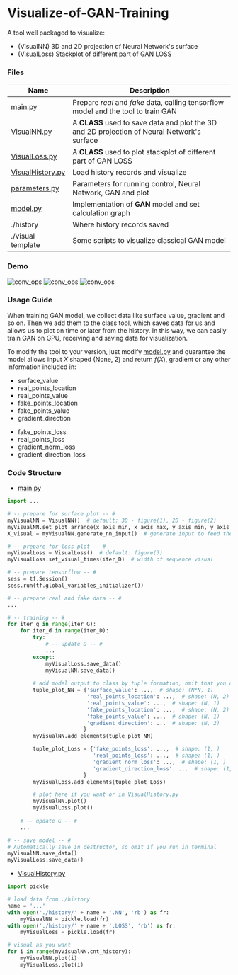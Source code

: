 # Visualize-of-GAN-Training
A tool well packaged to visualize:
- (VisualNN)   3D and 2D projection of Neural Network's surface 
- (VisualLoss) Stackplot of different part of GAN LOSS

### Files

| Name | Description |
| - | - |
| [main.py](https://github.com/Lyk98/Visualize-of-GAN-Training/blob/master/main.py) | Prepare $real$ and $fake$ data, calling tensorflow model and the tool to train GAN|
| [VisualNN.py](https://github.com/Lyk98/Visualize-of-GAN-Training/blob/master/VisualNN.py) | A **CLASS** used to save data and plot the 3D and 2D projection of Neural Network's surface|
| [VisualLoss.py](https://github.com/Lyk98/Visualize-of-GAN-Training/blob/master/VisualLoss.py) | A **CLASS** used to plot stackplot of different part of GAN LOSS|
| [VisualHistory.py](https://github.com/Lyk98/Visualize-of-GAN-Training/blob/master/VisualHistory.py) | Load history records and visualize|
| [parameters.py](https://github.com/Lyk98/Visualize-of-GAN-Training/blob/master/parameters.py) | Parameters for running control, Neural Network, GAN and plot|
| [model.py](https://github.com/Lyk98/Visualize-of-GAN-Training/blob/master/model.py) | Implementation of **GAN** model and set calculation graph|
| ./history | Where history records saved|
| ./visual template | Some scripts to visualize classical GAN model|


### Demo
![conv_ops](https://github.com/Lyk98/Visualize-of-GAN-Training/blob/master/demo/3D.gif)
![conv_ops](https://github.com/Lyk98/Visualize-of-GAN-Training/blob/master/demo/2D.gif)
![conv_ops](https://github.com/Lyk98/Visualize-of-GAN-Training/blob/master/demo/Stackplot.gif)


### Usage Guide
When training GAN model, we collect data like surface value, gradient and so on. Then we add them to the class tool, which saves data for us and allows us to plot on time or later from the history. In this way, we can easily train GAN on GPU, receiving and saving data for visualization.

To modify the tool to your version, just modify [model.py](https://github.com/Lyk98/Visualize-of-GAN-Training/blob/master/model.py) and guarantee the model allows input $X$ shaped (None, 2) and return $f(X)$, gradient or any other information included in:

- surface_value
- real_points_location
- real_points_value
- fake_points_location
- fake_points_value
- gradient_direction
* fake_points_loss
* real_points_loss
* gradient_norm_loss
* gradient_direction_loss

### Code Structure
- [main.py](https://github.com/Lyk98/Visualize-of-GAN-Training/blob/master/main.py)
```python
import ...

# -- prepare for surface plot -- #
myVisualNN = VisualNN()  # default: 3D - figure(1), 2D - figure(2)
myVisualNN.set_plot_arrange(x_axis_min, x_axis_max, y_axis_min, y_axis_max, cnt_draw_along_axis)  # plot range and density
X_visual = myVisualNN.generate_nn_input()  # generate input to feed the model getting surface value, shape: (None, 2)

# -- prepare for loss plot -- #
myVisualLoss = VisualLoss()  # default: figure(3)
myVisualLoss.set_visual_times(iter_D)  # width of sequence visual

# -- prepare tensorflow -- #
sess = tf.Session()
sess.run(tf.global_variables_initializer())

# -- prepare real and fake data -- #
...

# -- training -- #
for iter_g in range(iter_G):
    for iter_d in range(iter_D):
        try:
            # -- update D -- #
            ...
        except:
            myVisualLoss.save_data()
            myVisualNN.save_data()
        
        # add model output to class by tuple formation, omit that you do not need
        tuple_plot_NN = {'surface_value': ...,  # shape: (N*N, 1)
                         'real_points_location': ...,  # shape: (N, 2)
                         'real_points_value': ...,  # shape: (N, 1)
                         'fake_points_location': ...,  # shape: (N, 2)
                         'fake_points_value': ...,  # shape: (N, 1)
                         'gradient_direction': ...  # shape: (N, 2)
                        }
        myVisualNN.add_elements(tuple_plot_NN)

        tuple_plot_Loss = {'fake_points_loss': ...,  # shape: (1, )
                           'real_points_loss': ...,  # shape: (1, )
                           'gradient_norm_loss': ...,  # shape: (1, )
                           'gradient_direction_loss': ...  # shape: (1, )
                        }
        myVisualLoss.add_elements(tuple_plot_Loss)

        # plot here if you want or in VisualHistory.py
        myVisualNN.plot()
        myVisualLoss.plot()
        
    # -- update G -- #
    ...

# -- save model -- #
# Automatically save in destructor, so omit if you run in terminal
myVisualNN.save_data()
myVisualLoss.save_data()
```

- [VisualHistory.py](https://github.com/Lyk98/Visualize-of-GAN-Training/blob/master/VisualHistory.py)
```python
import pickle

# load data from ./history
name = '...'
with open('./history/' + name + '.NN', 'rb') as fr:
    myVisualNN = pickle.load(fr)
with open('./history/' + name + '.LOSS', 'rb') as fr:
    myVisualLoss = pickle.load(fr)

# visual as you want
for i in range(myVisualNN.cnt_history):
    myVisualNN.plot(i)
    myVisualLoss.plot(i)

```

